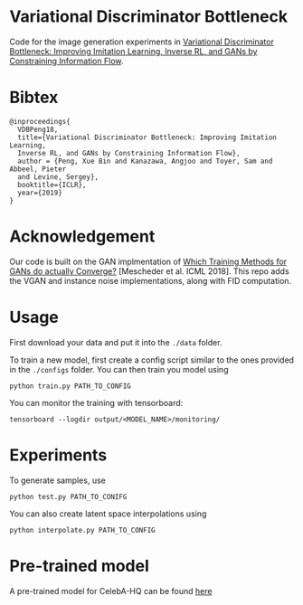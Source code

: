 # Variational Discriminator Bottleneck
Code for the image generation experiments in [Variational Discriminator Bottleneck: Improving Imitation Learning, Inverse RL, and GANs by Constraining Information Flow](https://xbpeng.github.io/projects/VDB/index.html).

# Bibtex
```
@inproceedings{
  VDBPeng18,
  title={Variational Discriminator Bottleneck: Improving Imitation Learning,
  Inverse RL, and GANs by Constraining Information Flow},
  author = {Peng, Xue Bin and Kanazawa, Angjoo and Toyer, Sam and Abbeel, Pieter
  and Levine, Sergey},
  booktitle={ICLR},
  year={2019}
}
```


# Acknowledgement
Our code is built on the GAN implmentation of
[Which Training Methods for GANs do actually Converge?](https://avg.is.tuebingen.mpg.de/publications/meschedericml2018)
\[Mescheder et al. ICML 2018\].
This repo adds the VGAN and instance noise implementations, along with FID computation.


# Usage
First download your data and put it into the `./data` folder.

To train a new model, first create a config script similar to the ones provided in the `./configs` folder.  You can then train you model using
```
python train.py PATH_TO_CONFIG
```

You can monitor the training with tensorboard:
```
tensorboard --logdir output/<MODEL_NAME>/monitoring/
```

# Experiments

To generate samples, use
```
python test.py PATH_TO_CONIFG
```

You can also create latent space interpolations using
```
python interpolate.py PATH_TO_CONFIG
```


# Pre-trained model
A pre-trained model for CelebA-HQ can be found [here](https://drive.google.com/file/d/1qwmQtkGm-i0IKFqSEVWugh4DVpJW4CQJ/view?usp=sharing)
